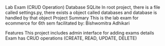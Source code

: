 Lab Exam (CRUD Operation)
Database
 SQLite
 In root project, there is a file called settings.py, there exists a object called databases and database is handled by that object
Project Summary
This is the lab exam for ecommerce for 6th sem facilitated by: Bishwomitra Adhikari

Features
 This project includes admin interface for adding exams details
 Exam has CRUD operations (CREATE, READ, UPDATE, DELETE)